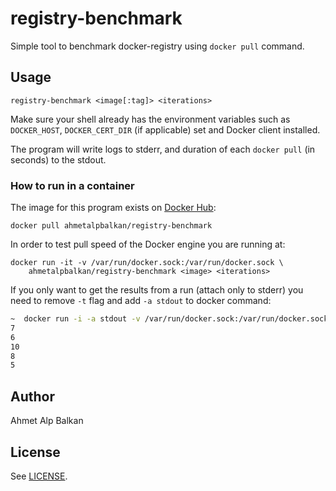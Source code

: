 # registry-benchmark

Simple tool to benchmark docker-registry using `docker pull` command.

## Usage

```
registry-benchmark <image[:tag]> <iterations>
```

Make sure your shell already has the environment variables such as
`DOCKER_HOST`, `DOCKER_CERT_DIR` (if applicable) set and Docker client
installed.

The program will write logs to stderr, and duration of each `docker pull`
(in seconds) to the stdout.

### How to run in a container

The image for this program exists on [Docker Hub](https://hub.docker.com/r/ahmetalpbalkan/registry-benchmark/):

    docker pull ahmetalpbalkan/registry-benchmark

In order to test pull speed of the Docker engine you are running at:

    docker run -it -v /var/run/docker.sock:/var/run/docker.sock \
        ahmetalpbalkan/registry-benchmark <image> <iterations>

If you only want to get the results from a run (attach only to stderr)
you need to remove `-t` flag and add `-a stdout` to docker command:

```sh
~  docker run -i -a stdout -v /var/run/docker.sock:/var/run/docker.sock ahmetalpbalkan/registry-benchmark python:latest 5
7
6
10
8
5
```


## Author

Ahmet Alp Balkan

## License

See [LICENSE](LICENSE).

